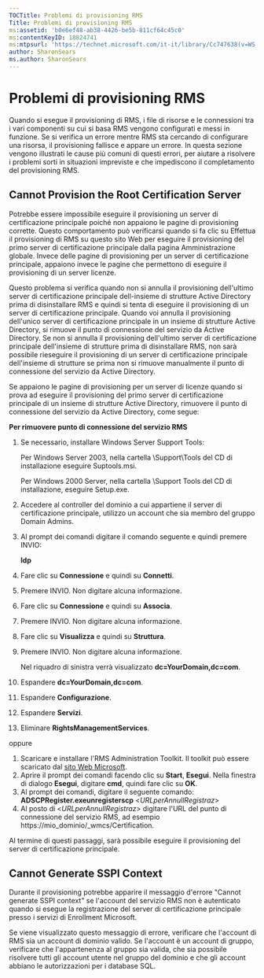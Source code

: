 ```yaml
---
TOCTitle: Problemi di provisioning RMS
Title: Problemi di provisioning RMS
ms:assetid: 'b0e6ef48-ab38-4426-be5b-811cf64c45c0'
ms:contentKeyID: 18824741
ms:mtpsurl: 'https://technet.microsoft.com/it-it/library/Cc747638(v=WS.10)'
author: SharonSears
ms.author: SharonSears
---
```


Problemi di provisioning RMS
============================

Quando si esegue il provisioning di RMS, i file di risorse e le connessioni tra i vari componenti su cui si basa RMS vengono configurati e messi in funzione. Se si verifica un errore mentre RMS sta cercando di configurare una risorsa, il provisioning fallisce e appare un errore. In questa sezione vengono illustrati le cause più comuni di questi errori, per aiutare a risolvere i problemi sorti in situazioni impreviste e che impediscono il completamento del provisioning RMS.

Cannot Provision the Root Certification Server
----------------------------------------------

Potrebbe essere impossibile eseguire il provisioning un server di certificazione principale poiché non appaiono le pagine di provisioning corrette. Questo comportamento può verificarsi quando si fa clic su Effettua il provisioning di RMS su questo sito Web per eseguire il provisioning del primo server di certificazione principale dalla pagina Amministrazione globale. Invece delle pagine di provisioning per un server di certificazione principale, appaiono invece le pagine che permettono di eseguire il provisioning di un server licenze.

Questo problema si verifica quando non si annulla il provisioning dell'ultimo server di certificazione principale dell-insieme di strutture Active Directory prima di disinstallare RMS e quindi si tenta di eseguire il provisioning di un server di certificazione principale. Quando voi annulla il provisioning dell'unico server di certificazione principale in un insieme di strutture Active Directory, si rimuove il punto di connessione del servizio da Active Directory. Se non si annulla il provisioning dell'ultimo server di certificazione principale dell'insieme di strutture prima di disinstallare RMS, non sarà possibile rieseguire il provisioning di un server di certificazione principale dell'insieme di strutture se prima non si rimuove manualmente il punto di connessione del servizio da Active Directory.

Se appaiono le pagine di provisioning per un server di licenze quando si prova ad eseguire il provisioning del primo server di certificazione principale di un insieme di strutture Active Directory, rimuovere il punto di connessione del servizio da Active Directory, come segue:

**Per rimuovere punto di connessione del servizio RMS**
1.  Se necessario, installare Windows Server Support Tools:

    Per Windows Server 2003, nella cartella \\Support\\Tools del CD di installazione eseguire Suptools.msi.

    Per Windows 2000 Server, nella cartella \\Support Tools del CD di installazione, eseguire Setup.exe.

2.  Accedere al controller del dominio a cui appartiene il server di certificazione principale, utilizzo un account che sia membro del gruppo Domain Admins.

3.  Al prompt dei comandi digitare il comando seguente e quindi premere INVIO:

    **ldp**

4.  Fare clic su **Connessione** e quindi su **Connetti**.

5.  Premere INVIO. Non digitare alcuna informazione.

6.  Fare clic su **Connessione** e quindi su **Associa**.

7.  Premere INVIO. Non digitare alcuna informazione.

8.  Fare clic su **Visualizza** e quindi su **Struttura**.

9.  Premere INVIO. Non digitare alcuna informazione.

    Nel riquadro di sinistra verrà visualizzato **dc=YourDomain,dc=com**.

10. Espandere **dc=YourDomain,dc=com**.

11. Espandere **Configurazione**.

12. Espandere **Servizi**.

13. Eliminare **RightsManagementServices**.

oppure

1.  Scaricare e installare l'RMS Administration Toolkit. Il toolkit può essere scaricato dal [sito Web Microsoft](http://go.microsoft.com/fwlink/?linkid=33841).
2.  Aprire il prompt dei comandi facendo clic su **Start**, **Esegui**. Nella finestra di dialogo **Esegui**, digitare **cmd**, quindi fare clic su **OK**.
3.  Al prompt dei comandi, digitare il seguente comando:
    **ADSCPRegister.exeunregisterscp** &lt;*URLperAnnullRegistraz*&gt;
4.  Al posto di &lt;*URLperAnnullRegistraz*&gt; digitare l'URL del punto di connessione del servizio RMS, ad esempio https://mio\_dominio/\_wmcs/Certification.

Al termine di questi passaggi, sarà possibile eseguire il provisioning del server di certificazione principale.

Cannot Generate SSPI Context
----------------------------

Durante il provisioning potrebbe apparire il messaggio d'errore "Cannot generate SSPI context" se l'account del servizio RMS non è autenticato quando si esegue la registrazione del server di certificazione principale presso i servizi di Enrollment Microsoft.

Se viene visualizzato questo messaggio di errore, verificare che l'account di RMS sia un account di dominio valido. Se l'account è un account di gruppo, verificare che l'appartenenza al gruppo sia valida, che sia possibile risolvere tutti gli account utente nel gruppo del dominio e che gli account abbiano le autorizzazioni per i database SQL.
